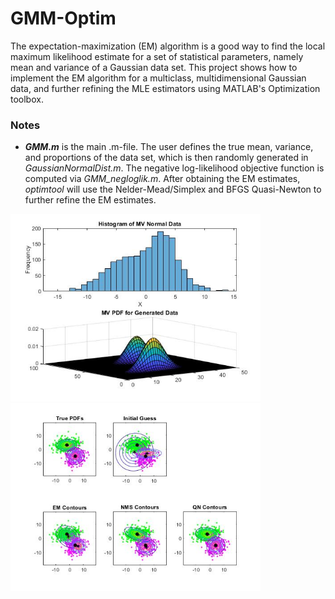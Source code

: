 # GMM-Optim
The expectation-maximization (EM) algorithm is a good way to find the local maximum likelihood estimate for a set of statistical parameters, namely mean and variance of a Gaussian data set. This project shows how to implement the EM algorithm for a multiclass, multidimensional Gaussian data, and further refining the MLE estimators using MATLAB's Optimization toolbox.

### Notes ###
- *__GMM.m__* is the main .m-file. The user defines the true mean, variance, and proportions of the data set, which is then randomly generated in *GaussianNormalDist.m*. The negative log-likelihood objective function is computed via *GMM_negloglik.m*. After obtaining the EM estimates, *optimtool* will use the Nelder-Mead/Simplex and BFGS Quasi-Newton to further refine the EM estimates.

<img src="https://github.com/misaelmmorales/GMM-Optim/blob/main/imgs/data_hist.jpg" width="400"> <img src="https://github.com/misaelmmorales/GMM-Optim/blob/main/imgs/data_contours.jpg" width="400">
